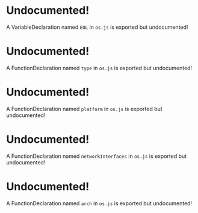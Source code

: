# Undocumented!
A VariableDeclaration named `EOL` in `os.js` is exported but undocumented!

# Undocumented!
A FunctionDeclaration named `type` in `os.js` is exported but undocumented!

# Undocumented!
A FunctionDeclaration named `platform` in `os.js` is exported but undocumented!

# Undocumented!
A FunctionDeclaration named `networkInterfaces` in `os.js` is exported but undocumented!

# Undocumented!
A FunctionDeclaration named `arch` in `os.js` is exported but undocumented!

